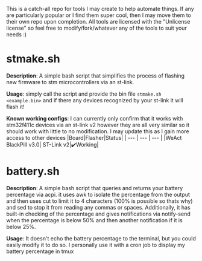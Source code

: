 This is a catch-all repo for tools I may create to help automate things. If any are particularly popular or I find them super cool, then I may move them to their own repo upon completion. All tools are licensed with the "Unlicense license" so feel free to modify/fork/whatever any of the tools to suit your needs :)

# stmake.sh
**Description**: A simple bash script that simplifies the process of flashing new firmware to stm microcontrollers via an st-link.

**Usage**: simply call the script and provide the bin file `stmake.sh <example.bin>` and if there any devices recognized by your st-link it will flash it!

**Known working configs**: I can currently only confirm that it works with stm32f411c devices via an st-link v2 however they are all very similar so it should work with little to no modification. I may update this as I gain more access to other devices
|Board|Flasher|Status|
| --- | --- | --- |
|WeAct BlackPill v3.0| ST-Link v2|✔️Working|
# battery.sh
**Description**: A simple bash script that queries and returns your battery percentage via acpi. it uses awk to isolate the percentage from the output and then uses cut to limit it to 4 characters (100% is possible so thats why) and sed to stop it from reading any commas or spaces. Additionally, it has built-in checking of the percentage and gives notifications via notify-send when the percentage is below 50% and then another notification if it is below 25%.

**Usage**: It doesn't echo the battery percentage to the terminal, but you could easily modify it to do so. I personally use it with a cron job to display my battery percentage in tmux
